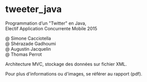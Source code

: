 # tweeter_java

Programmation d’un "Twitter" en Java, <br />
Electif Application Concurrente Mobile 2015

@ Simone Cacciotella <br />
@ Shérazade Gadhoumi <br />
@ Augustin Jacquelin <br />
@ Thomas Perrot

Architecture MVC, stockage des données sur fichier XML.

Pour plus d'informations ou d'images, se référer au rapport (pdf).
